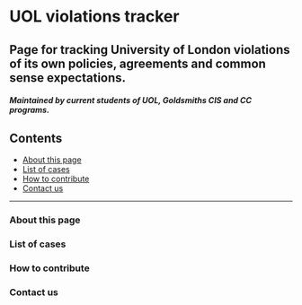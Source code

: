 # UOL violations tracker

## Page for tracking University of London violations of its own policies, agreements and common sense expectations.

#### *Maintained by current students of UOL, Goldsmiths CIS and CC programs.*


## Contents

- [About this page](#about-this-page)
- [List of cases](#list-of-cases)
- [How to contribute](#how-to-contribute)
- [Contact us](#contact-us)

---

### About this page


### List of cases


### How to contribute


### Contact us


